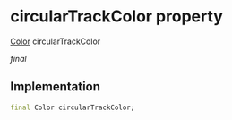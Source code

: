 


# circularTrackColor property






[Color](https://api.flutter.dev/flutter/dart-ui/Color-class.html) circularTrackColor
  
_final_






## Implementation

```dart
final Color circularTrackColor;


```







